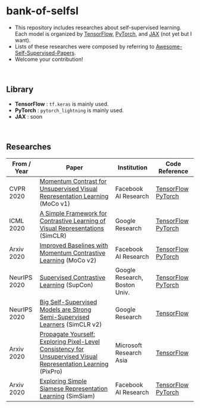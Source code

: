 # bank-of-selfsl

- This repository includes researches about self-supervised learning. Each model is organized by [TensorFlow](https://github.com/tensorflow/tensorflow), [PyTorch](https://github.com/pytorch/pytorch), and [JAX](https://github.com/google/jax) (not yet but I want). 
- Lists of these researches were composed by referring to [Awesome-Self-Supervised-Papers](https://github.com/Sungman-Cho/Awesome-Self-Supervised-Papers).
- Welcome your contribution!

<br>

## Library
- **TensorFlow** : `tf.keras` is mainly used.
- **PyTorch** : `pytorch_lightning` is mainly used.
- **JAX** : soon

<br>

## Researches
| From / Year | Paper | Institution | Code Reference |
| --- | --- | --- | --- |
| CVPR 2020 | [Momentum Contrast for Unsupervised Visual Representation Learning](https://arxiv.org/abs/1911.05722) (MoCo v1) | Facebook AI Research | [TensorFlow](https://github.com/PaperCodeReview/MoCo-TF) [PyTorch](https://github.com/facebookresearch/moco) |
| ICML 2020 | [A Simple Framework for Contrastive Learning of Visual Representations](https://arxiv.org/abs/2002.05709) (SimCLR) | Google Research | [TensorFlow](https://github.com/google-research/simclr) [PyTorch](https://github.com/PyTorchLightning/pytorch-lightning-bolts/tree/master/pl_bolts/models/self_supervised/simclr) |
| Arxiv 2020 | [Improved Baselines with Momentum Contrastive Learning](https://arxiv.org/abs/2003.04297) (MoCo v2) | Facebook AI Research | [TensorFlow](https://github.com/PaperCodeReview/MoCo-TF) [PyTorch](https://github.com/PyTorchLightning/pytorch-lightning-bolts/tree/master/pl_bolts/models/self_supervised/moco) |
| NeurIPS 2020 | [Supervised Contrastive Learning](https://arxiv.org/abs/2004.11362) (SupCon) | Google Research, Boston Univ. | [TensorFlow](https://github.com/PaperCodeReview/SupCL-TF) [PyTorch](https://github.com/HobbitLong/SupContrast)
| NeurIPS 2020 | [Big Self-Supervised Models are Strong Semi-Supervised Learners](https://arxiv.org/abs/2006.10029) (SimCLR v2) | Google Research | [TensorFlow](https://github.com/google-research/simclr) 
| Arxiv 2020 | [Propagate Yourself: Exploring Pixel-Level Consistency for Unsupervised Visual Representation Learning](https://arxiv.org/abs/2011.10043) (PixPro) | Microsoft Research Asia | [TensorFlow](https://github.com/PaperCodeReview/PixPro-TF) |
| Arxiv 2020 | [Exploring Simple Siamese Representation Learning](https://arxiv.org/abs/2011.10566) (SimSiam) | Facebook AI Research | [TensorFlow](https://github.com/PaperCodeReview/SimSiam-TF) [PyTorch](https://github.com/PyTorchLightning/pytorch-lightning-bolts/tree/master/pl_bolts/models/self_supervised/simsiam) |
